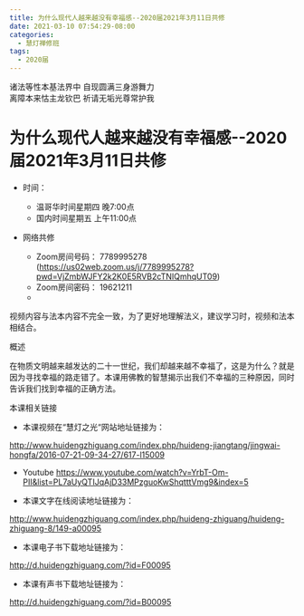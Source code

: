 ```yaml
---
title: 为什么现代人越来越没有幸福感--2020届2021年3月11日共修
date: 2021-03-10 07:54:29-08:00
categories:
  - 慧灯禅修班
tags:
  - 2020届
---
```

诸法等性本基法界中 自现圆满三身游舞力  
离障本来怙主龙钦巴 祈请无垢光尊常护我  

# 为什么现代人越来越没有幸福感--2020届2021年3月11日共修

- 时间：
  - 温哥华时间星期四 晚7:00点
  - 国内时间星期五 上午11:00点

- 网络共修
  - Zoom房间号码： 7789995278 (<https://us02web.zoom.us/j/7789995278?pwd=VjZmbWJFY2k2K0E5RVB2cTNIQmhqUT09>)
  - Zoom房间密码： 19621211
  - 
视频内容与法本内容不完全一致，为了更好地理解法义，建议学习时，视频和法本相结合。

概述

在物质文明越来越发达的二十一世纪，我们却越来越不幸福了，这是为什么？就是因为寻找幸福的路走错了。本课用佛教的智慧揭示出我们不幸福的三种原因，同时告诉我们找到幸福的正确方法。

本课相关链接

- 本课视频在“慧灯之光“网站地址链接为：

​<http://www.huidengzhiguang.com/index.php/huideng-jiangtang/jingwai-hongfa/2016-07-21-09-34-27/617-l15009>

- Youtube
  <https://www.youtube.com/watch?v=YrbT-Om-PII&list=PL7aUyQTIJqAjD33MPzguoKwShqtttVmg9&index=5>​

- 本课文字在线阅读地址链接为：

​<http://www.huidengzhiguang.com/index.php/huideng-zhiguang/huideng-zhiguang-8/149-a00095>​

- 本课电子书下载地址链接为：

​<http://d.huidengzhiguang.com/?id=F00095>​

- 本课有声书下载地址链接为：

​<http://d.huidengzhiguang.com/?id=B00095>​
